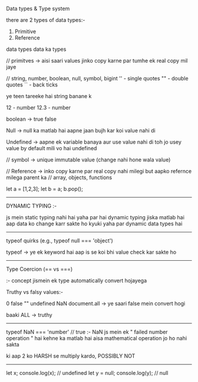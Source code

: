 Data types & Type system 

there are 2 types of data types:-
1. Primitive 
2. Reference

data types 
data ka types

// primitves -> aisi saari values jinko copy karne par tumhe ek real copy mil jaye 


// string, number, boolean, null, symbol, bigint
'' - single quotes
"" - double quotes
`` - back ticks 

ye teen tareeke hai string banane k

12 - number
12.3 - number

boolean -> true false 

Null -> null ka matlab hai aapne jaan bujh kar koi value nahi di

Undefined -> aapne ek variable banaya aur use value nahi di toh jo usey value by default mili vo hai undefined

// symbol -> unique immutable value (change nahi hone wala value)



// Reference -> inko copy karne par real copy nahi milegi but aapko refernce milega parent ka
// array, objects, functions

let a = [1,2,3];
let b = a;
b.pop();

-------------------------------------
DYNAMIC TYPING :-

js mein static typing nahi hai yaha par hai dynamic typing jiska matlab hai aap data ko change karr sakte ho kyuki yaha par dynamic data types hai 

-------------------------------------
typeof quirks (e.g., typeof null === 'object')

typeof -> ye ek keyword hai aap is se koi bhi value check kar sakte ho

-------------------------------------
Type Coercion (== vs ===)

:- concept jismein ek type automatically convert hojayega

Truthy vs falsy values:- 

0 false "" undefined NaN document.all -> ye saari false mein convert hogi 

baaki ALL -> truthy 

-------------------------------------

<!-- ques. why NaN is a number? -->

typeof NaN === 'number' // true
:- NaN js mein ek " failed number operation " hai kehne ka matlab hai aisa mathematical operation jo ho nahi sakta 

ki aap 2 ko HARSH se multiply kardo, POSSIBLY NOT

-------------------------------------
<!-- ques. undefined vs null -->

let x;
console.log(x);     // undefined
let y = null;
console.log(y);     // null